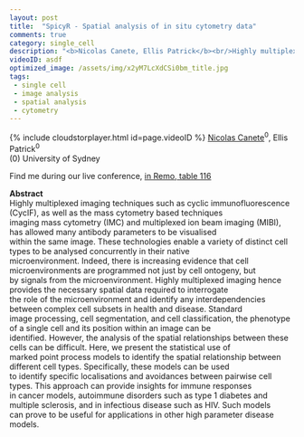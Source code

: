 ```yaml
---
layout: post
title:  "SpicyR - Spatial analysis of in situ cytometry data"
comments: true
category: single_cell
description: "<b>Nicolas Canete, Ellis Patrick</b><br/>Highly multiplexed imaging techniques such as cycl..."
videoID: asdf
optimized_image: /assets/img/x2yM7LcXdCSi0bm_title.jpg
tags:
 - single cell
 - image analysis
 - spatial analysis
 - cytometry
---
```

{% include cloudstorplayer.html id=page.videoID %}
<u>Nicolas Canete</u><sup>0</sup>, Ellis Patrick<sup>0</sup><br/>
\(0\) University of Sydney

Find me during our live conference, [in Remo, table 116](https://remo.co)

<b>Abstract</b><br/>
Highly multiplexed imaging techniques such as cyclic immunofluorescence \(CycIF\), as well as the mass cytometry based techniques<br/>imaging mass cytometry \(IMC\) and multiplexed ion beam imaging \(MIBI\), has allowed many antibody parameters to be visualised<br/>within the same image. These technologies enable a variety of distinct cell types to be analysed concurrently in their native<br/>microenvironment. Indeed, there is increasing evidence that cell microenvironments are programmed not just by cell ontogeny, but<br/>by signals from the microenvironment. Highly multiplexed imaging hence provides the necessary spatial data required to interrogate<br/>the role of the microenvironment and identify any interdependencies between complex cell subsets in health and disease. Standard<br/>image processing, cell segmentation, and cell classification, the phenotype of a single cell and its position within an image can be<br/>identified. However, the analysis of the spatial relationships between these cells can be difficult. Here, we present the statistical use of<br/>marked point process models to identify the spatial relationship between different cell types. Specifically, these models can be used<br/>to identify specific localisations and avoidances between pairwise cell types. This approach can provide insights for immune responses<br/>in cancer models, autoimmune disorders such as type 1 diabetes and multiple sclerosis, and in infectious disease such as HIV. Such models<br/>can prove to be useful for applications in other high parameter disease models.
